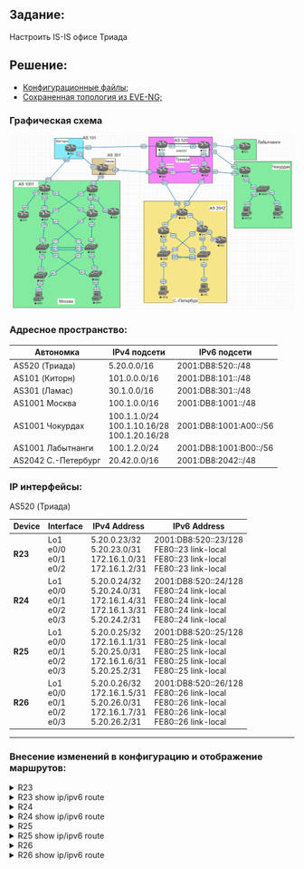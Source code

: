 ## Задание:

Настроить IS-IS офисе Триада

##  Решение:

- [Конфигурационные файлы;](configs/)
- [Сохраненная топология из EVE-NG;](eve-ng_lab_ISIS.zip)

### Графическая схема

![](Topology.PNG)

### Адресное пространство:

| Автономка           | IPv4 подсети                                     | IPv6 подсети           |
|---------------------|--------------------------------------------------|------------------------|
| AS520 (Триада)      | 5.20.0.0/16                                      | 2001:DB8:520::/48      |
| AS101 (Киторн)      | 101.0.0.0/16                                     | 2001:DB8:101::/48      |
| AS301 (Ламас)       | 30.1.0.0/16                                      | 2001:DB8:301::/48      |
| AS1001 Москва       | 100.1.0.0/16                                     | 2001:DB8:1001::/48     |
| AS1001 Чокурдах     | 100.1.1.0/24<br>100.1.10.16/28<br>100.1.20.16/28 | 2001:DB8:1001:A00::/56 |
| AS1001 Лабытнанги   | 100.1.2.0/24                                     | 2001:DB8:1001:B00::/56 |
| AS2042 С.-Петербург | 20.42.0.0/16                                     | 2001:DB8:2042::/48     |

### IP интерфейсы:

AS520 (Триада)

| Device | Interface                           | IPv4 Address                                                                   | IPv6 Address                                                                                                     |
|--------|-------------------------------------|--------------------------------------------------------------------------------|------------------------------------------------------------------------------------------------------------------|
| **R23**| Lo1<br>e0/0<br>e0/1<br>e0/2         | 5.20.0.23/32<br>5.20.23.0/31<br>172.16.1.0/31<br>172.16.1.2/31                 | 2001:DB8:520::23/128<br>FE80::23 link-local<br>FE80::23 link-local<br>FE80::23 link-local                        |
| **R24**| Lo1<br>e0/0<br>e0/1<br>e0/2<br>e0/3 | 5.20.0.24/32<br>5.20.24.0/31<br>172.16.1.4/31<br>172.16.1.3/31<br>5.20.24.2/31 | 2001:DB8:520::24/128<br>FE80::24 link-local<br>FE80::24 link-local<br>FE80::24 link-local<br>FE80::24 link-local |
| **R25**| Lo1<br>e0/0<br>e0/1<br>e0/2<br>e0/3 | 5.20.0.25/32<br>172.16.1.1/31<br>5.20.25.0/31<br>172.16.1.6/31<br>5.20.25.2/31 | 2001:DB8:520::25/128<br>FE80::25 link-local<br>FE80::25 link-local<br>FE80::25 link-local<br>FE80::25 link-local |
| **R26**| Lo1<br>e0/0<br>e0/1<br>e0/2<br>e0/3 | 5.20.0.26/32<br>172.16.1.5/31<br>5.20.26.0/31<br>172.16.1.7/31<br>5.20.26.2/31 | 2001:DB8:520::26/128<br>FE80::26 link-local<br>FE80::26 link-local<br>FE80::26 link-local<br>FE80::26 link-local |

<hr>

### Внесение изменений в конфигурацию и отображение маршрутов:
<details>
  <summary>R23</summary>
<pre>
!
interface Loopback1
 ip router isis
 ipv6 router isis
!
interface Ethernet0/1
 ip router isis
 ipv6 router isis
!
interface Ethernet0/2
 ip router isis
 ipv6 router isis
!
router isis
 net 49.2222.0520.0000.0023.00
 redistribute static ip
 !
 address-family ipv6
  redistribute static
 exit-address-family
!
no ip route *
ip route 30.1.0.0 255.255.0.0 5.20.23.1
ip route 100.1.0.0 255.255.0.0 5.20.23.1
ip route 101.0.0.0 255.255.0.0 5.20.23.1
!
no ipv6 route 2001:DB8:101::/48 Ethernet0/2 FE80::24 2
no ipv6 route 2001:DB8:101::/48 Ethernet0/1 FE80::25 3
no ipv6 route 2001:DB8:301::/48 Ethernet0/2 FE80::24
no ipv6 route 2001:DB8:301::/48 Ethernet0/1 FE80::25 2
no ipv6 route 2001:DB8:301::/48 Ethernet0/0 FE80::22 3
no ipv6 route 2001:DB8:520::24/128 Ethernet0/2 FE80::24
no ipv6 route 2001:DB8:520::24/128 Ethernet0/1 FE80::25 2
no ipv6 route 2001:DB8:520::25/128 Ethernet0/1 FE80::25
no ipv6 route 2001:DB8:520::25/128 Ethernet0/2 FE80::24 2
no ipv6 route 2001:DB8:520::26/128 Ethernet0/1 FE80::25
no ipv6 route 2001:DB8:520::26/128 Ethernet0/2 FE80::24 2
no ipv6 route 2001:DB8:1001:A00::/56 Ethernet0/2 FE80::24 2
no ipv6 route 2001:DB8:1001:A00::/56 Ethernet0/1 FE80::25
no ipv6 route 2001:DB8:1001:B00::/56 Ethernet0/2 FE80::24 2
no ipv6 route 2001:DB8:1001:B00::/56 Ethernet0/1 FE80::25
no ipv6 route 2001:DB8:1001::/48 Ethernet0/2 FE80::24 2
no ipv6 route 2001:DB8:1001::/48 Ethernet0/1 FE80::25 3
no ipv6 route 2001:DB8:2042::/48 Ethernet0/2 FE80::24
no ipv6 route 2001:DB8:2042::/48 Ethernet0/1 FE80::25 2
ipv6 route 2001:DB8:301::/48 Ethernet0/0 FE80::22
!
</pre>
</details>
<details>
  <summary>R23 show ip/ipv6 route</summary>
<pre>
R23#sh ip route isis
...
      5.0.0.0/8 is variably subnetted, 6 subnets, 2 masks
i L2     5.20.0.24/32 [115/20] via 172.16.1.3, 00:04:50, Ethernet0/2
i L1     5.20.0.25/32 [115/20] via 172.16.1.1, 00:04:49, Ethernet0/1
i L2     5.20.0.26/32 [115/30] via 172.16.1.3, 00:04:50, Ethernet0/2
                      [115/30] via 172.16.1.1, 00:04:50, Ethernet0/1
      20.0.0.0/16 is subnetted, 1 subnets
i L2     20.42.0.0 [115/10] via 172.16.1.3, 00:04:50, Ethernet0/2
      100.0.0.0/8 is variably subnetted, 5 subnets, 3 masks
i L2     100.1.1.0/24 [115/10] via 172.16.1.1, 00:04:50, Ethernet0/1
i L2     100.1.2.0/24 [115/10] via 172.16.1.1, 00:04:50, Ethernet0/1
i L2     100.1.10.16/28 [115/10] via 172.16.1.1, 00:04:50, Ethernet0/1
i L2     100.1.20.16/28 [115/10] via 172.16.1.1, 00:04:50, Ethernet0/1
      172.16.0.0/16 is variably subnetted, 6 subnets, 2 masks
i L2     172.16.1.4/31 [115/20] via 172.16.1.3, 00:04:50, Ethernet0/2
i L1     172.16.1.6/31 [115/20] via 172.16.1.1, 00:04:49, Ethernet0/1
R23#sh ipv6 route isis
...
I2  2001:DB8:520::24/128 [115/20]
     via FE80::24, Ethernet0/2
I1  2001:DB8:520::25/128 [115/20]
     via FE80::25, Ethernet0/1
I2  2001:DB8:520::26/128 [115/30]
     via FE80::24, Ethernet0/2
     via FE80::25, Ethernet0/1
I2  2001:DB8:1001:A00::/56 [115/10]
     via FE80::25, Ethernet0/1
I2  2001:DB8:1001:B00::/56 [115/10]
     via FE80::25, Ethernet0/1
I2  2001:DB8:2042::/48 [115/10]
     via FE80::24, Ethernet0/2
</pre>
</details>

<details>
  <summary>R24</summary>
<pre>
!
interface Loopback1
 no shutdown
 ip address 5.20.0.24 255.255.255.255
 ip router isis
 ipv6 address 2001:DB8:520::24/128
 ipv6 router isis
!
interface Ethernet0/1
 ip router isis
 ipv6 router isis
!
interface Ethernet0/2
 ip router isis
 ipv6 router isis
!
router isis
 net 49.0024.0520.0000.0024.00
 redistribute static ip
 !
 address-family ipv6
  redistribute static
 exit-address-family
!
no ip route *
ip route 20.42.0.0 255.255.0.0 5.20.24.3
ip route 30.1.0.0 255.255.0.0 5.20.24.1
ip route 100.1.0.0 255.255.0.0 5.20.24.1
ip route 101.0.0.0 255.255.0.0 5.20.24.1
!
no ipv6 route 2001:DB8:101::/48 Ethernet0/2 FE80::23 2
no ipv6 route 2001:DB8:101::/48 Ethernet0/1 FE80::26 3
no ipv6 route 2001:DB8:301::/48 Ethernet0/2 FE80::23 2
no ipv6 route 2001:DB8:301::/48 Ethernet0/1 FE80::26 3
no ipv6 route 2001:DB8:520::23/128 Ethernet0/2 FE80::23
no ipv6 route 2001:DB8:520::23/128 Ethernet0/1 FE80::26 2
no ipv6 route 2001:DB8:520::25/128 Ethernet0/1 FE80::26
no ipv6 route 2001:DB8:520::25/128 Ethernet0/2 FE80::23 2
no ipv6 route 2001:DB8:520::26/128 Ethernet0/1 FE80::26
no ipv6 route 2001:DB8:520::26/128 Ethernet0/2 FE80::23 2
no ipv6 route 2001:DB8:1001:A00::/56 Ethernet0/2 FE80::23 2
no ipv6 route 2001:DB8:1001:A00::/56 Ethernet0/1 FE80::26
no ipv6 route 2001:DB8:1001:B00::/56 Ethernet0/2 FE80::23 2
no ipv6 route 2001:DB8:1001:B00::/56 Ethernet0/1 FE80::26
no ipv6 route 2001:DB8:1001::/48 Ethernet0/2 FE80::23 2
no ipv6 route 2001:DB8:1001::/48 Ethernet0/1 FE80::26 3
no ipv6 route 2001:DB8:2042::/48 Ethernet0/1 FE80::26 2
no ipv6 route 2001:DB8:2042::/48 Ethernet0/2 FE80::23 3
</pre>
</details>
<details>
  <summary>R24 show ip/ipv6 route</summary>
<pre>
R24#sh ip route isis
...
      5.0.0.0/8 is variably subnetted, 8 subnets, 2 masks
i L2     5.20.0.23/32 [115/20] via 172.16.1.2, 00:06:33, Ethernet0/2
i L2     5.20.0.25/32 [115/30] via 172.16.1.5, 00:06:30, Ethernet0/1
                      [115/30] via 172.16.1.2, 00:06:30, Ethernet0/2
i L2     5.20.0.26/32 [115/20] via 172.16.1.5, 00:06:33, Ethernet0/1
      100.0.0.0/8 is variably subnetted, 5 subnets, 3 masks
i L2     100.1.1.0/24 [115/10] via 172.16.1.5, 00:06:33, Ethernet0/1
i L2     100.1.2.0/24 [115/20] via 172.16.1.5, 00:06:33, Ethernet0/1
                      [115/20] via 172.16.1.2, 00:06:33, Ethernet0/2
i L2     100.1.10.16/28 [115/10] via 172.16.1.5, 00:06:33, Ethernet0/1
i L2     100.1.20.16/28 [115/10] via 172.16.1.5, 00:06:33, Ethernet0/1
      172.16.0.0/16 is variably subnetted, 6 subnets, 2 masks
i L2     172.16.1.0/31 [115/20] via 172.16.1.2, 00:06:33, Ethernet0/2
i L2     172.16.1.6/31 [115/20] via 172.16.1.5, 00:06:33, Ethernet0/1
R24#sh ipv6 route isis
...
I2  2001:DB8:520::23/128 [115/20]
     via FE80::23, Ethernet0/2
I2  2001:DB8:520::25/128 [115/30]
     via FE80::23, Ethernet0/2
     via FE80::26, Ethernet0/1
I2  2001:DB8:520::26/128 [115/20]
     via FE80::26, Ethernet0/1
I2  2001:DB8:1001:A00::/56 [115/10]
     via FE80::26, Ethernet0/1
I2  2001:DB8:1001:B00::/56 [115/20]
     via FE80::23, Ethernet0/2
     via FE80::26, Ethernet0/1
</pre>
</details>

<details>
  <summary>R25</summary>
<pre>
!
interface Loopback1
 ip router isis 
 ipv6 router isis
!
interface Ethernet0/0
 ip router isis 
 ipv6 router isis
!
interface Ethernet0/2
 ip router isis
 ipv6 router isis
!
router isis
 net 49.2222.0520.0000.0025.00
 redistribute static ip
 !
 address-family ipv6
  redistribute static
 exit-address-family
!
no ip route *
ip route 100.1.1.0 255.255.255.0 5.20.25.3
ip route 100.1.2.0 255.255.255.0 5.20.25.1
ip route 100.1.10.16 255.255.255.240 5.20.25.3
ip route 100.1.20.16 255.255.255.240 5.20.25.3
!
no ipv6 route 2001:DB8:101::/48 Ethernet0/0 FE80::23
no ipv6 route 2001:DB8:101::/48 Ethernet0/2 FE80::26 2
no ipv6 route 2001:DB8:301::/48 Ethernet0/0 FE80::23
no ipv6 route 2001:DB8:301::/48 Ethernet0/2 FE80::26 2
no ipv6 route 2001:DB8:520::23/128 Ethernet0/0 FE80::23
no ipv6 route 2001:DB8:520::23/128 Ethernet0/2 FE80::26 2
no ipv6 route 2001:DB8:520::24/128 Ethernet0/0 FE80::23
no ipv6 route 2001:DB8:520::24/128 Ethernet0/2 FE80::26 2
no ipv6 route 2001:DB8:520::26/128 Ethernet0/2 FE80::26
no ipv6 route 2001:DB8:520::26/128 Ethernet0/0 FE80::23 2
no ipv6 route 2001:DB8:1001:A00::/56 Ethernet0/0 FE80::23 3
no ipv6 route 2001:DB8:1001:A00::/56 Ethernet0/2 FE80::26 2
no ipv6 route 2001:DB8:1001::/48 Ethernet0/0 FE80::23
no ipv6 route 2001:DB8:1001::/48 Ethernet0/2 FE80::26 2
no ipv6 route 2001:DB8:2042::/48 Ethernet0/2 FE80::26
no ipv6 route 2001:DB8:2042::/48 Ethernet0/0 FE80::23 2
!
</pre>
</details>
<details>
  <summary>R25 show ip/ipv6 route</summary>
<pre>
R25#sh ip route isis
...
      5.0.0.0/8 is variably subnetted, 8 subnets, 2 masks
i L1     5.20.0.23/32 [115/20] via 172.16.1.0, 00:07:29, Ethernet0/0
i L2     5.20.0.24/32 [115/30] via 172.16.1.7, 00:07:30, Ethernet0/2
                      [115/30] via 172.16.1.0, 00:07:30, Ethernet0/0
i L2     5.20.0.26/32 [115/20] via 172.16.1.7, 00:07:30, Ethernet0/2
      20.0.0.0/16 is subnetted, 1 subnets
i L2     20.42.0.0 [115/10] via 172.16.1.7, 00:07:30, Ethernet0/2
      30.0.0.0/16 is subnetted, 1 subnets
i L2     30.1.0.0 [115/10] via 172.16.1.0, 00:07:30, Ethernet0/0
      100.0.0.0/8 is variably subnetted, 5 subnets, 3 masks
i L2     100.1.0.0/16 [115/10] via 172.16.1.0, 00:07:30, Ethernet0/0
      101.0.0.0/16 is subnetted, 1 subnets
i L2     101.0.0.0 [115/10] via 172.16.1.0, 00:07:30, Ethernet0/0
      172.16.0.0/16 is variably subnetted, 6 subnets, 2 masks
i L1     172.16.1.2/31 [115/20] via 172.16.1.0, 00:07:29, Ethernet0/0
i L2     172.16.1.4/31 [115/20] via 172.16.1.7, 00:07:30, Ethernet0/2
R25#sh ipv6 route isis
...
I2  2001:DB8:101::/48 [115/10]
     via FE80::23, Ethernet0/0
I2  2001:DB8:301::/48 [115/10]
     via FE80::23, Ethernet0/0
I1  2001:DB8:520::23/128 [115/20]
     via FE80::23, Ethernet0/0
I2  2001:DB8:520::24/128 [115/30]
     via FE80::23, Ethernet0/0
     via FE80::26, Ethernet0/2
I2  2001:DB8:520::26/128 [115/20]
     via FE80::26, Ethernet0/2
I2  2001:DB8:1001::/48 [115/10]
     via FE80::23, Ethernet0/0
I2  2001:DB8:2042::/48 [115/10]
     via FE80::26, Ethernet0/2
</pre>
</details>

<details>
  <summary>R26</summary>
<pre>
!
interface Loopback1
 ip router isis
 ipv6 router isis
!
interface Ethernet0/0
 ip router isis
 ipv6 router isis
!
interface Ethernet0/2
 ip router isis
 ipv6 router isis
!
router isis
 net 49.0026.0520.0000.0026.00
 redistribute static ip
 !
 address-family ipv6
  redistribute static
 exit-address-family
!
no ip route *
ip route 20.42.0.0 255.255.0.0 5.20.26.3
ip route 100.1.1.0 255.255.255.0 5.20.26.1
ip route 100.1.10.16 255.255.255.240 5.20.26.1
ip route 100.1.20.16 255.255.255.240 5.20.26.1
!
no ipv6 route 2001:DB8:101::/48 Ethernet0/0 FE80::24
no ipv6 route 2001:DB8:101::/48 Ethernet0/2 FE80::25 2
no ipv6 route 2001:DB8:301::/48 Ethernet0/0 FE80::24
no ipv6 route 2001:DB8:301::/48 Ethernet0/2 FE80::25 2
no ipv6 route 2001:DB8:520::23/128 Ethernet0/0 FE80::24
no ipv6 route 2001:DB8:520::23/128 Ethernet0/2 FE80::25 2
no ipv6 route 2001:DB8:520::24/128 Ethernet0/0 FE80::24
no ipv6 route 2001:DB8:520::24/128 Ethernet0/2 FE80::25 2
no ipv6 route 2001:DB8:520::25/128 Ethernet0/2 FE80::25
no ipv6 route 2001:DB8:520::25/128 Ethernet0/0 FE80::24 2
no ipv6 route 2001:DB8:1001:A00::/56 Ethernet0/0 FE80::24 3
no ipv6 route 2001:DB8:1001:A00::/56 Ethernet0/2 FE80::25 2
no ipv6 route 2001:DB8:1001:B00::/56 Ethernet0/0 FE80::24 2
no ipv6 route 2001:DB8:1001:B00::/56 Ethernet0/2 FE80::25
no ipv6 route 2001:DB8:1001::/48 Ethernet0/0 FE80::24
no ipv6 route 2001:DB8:1001::/48 Ethernet0/2 FE80::25 2
no ipv6 route 2001:DB8:2042::/48 Ethernet0/0 FE80::24 2
no ipv6 route 2001:DB8:2042::/48 Ethernet0/2 FE80::25 3
!
</pre>
</details>
<details>
  <summary>R26 show ip/ipv6 route</summary>
<pre>
R26#sh ip route isis
...
      5.0.0.0/8 is variably subnetted, 8 subnets, 2 masks
i L2     5.20.0.23/32 [115/30] via 172.16.1.6, 00:08:02, Ethernet0/2
                      [115/30] via 172.16.1.4, 00:08:02, Ethernet0/0
i L2     5.20.0.24/32 [115/20] via 172.16.1.4, 00:08:06, Ethernet0/0
i L2     5.20.0.25/32 [115/20] via 172.16.1.6, 00:08:06, Ethernet0/2
      30.0.0.0/16 is subnetted, 1 subnets
i L2     30.1.0.0 [115/10] via 172.16.1.4, 00:08:06, Ethernet0/0
      100.0.0.0/8 is variably subnetted, 5 subnets, 3 masks
i L2     100.1.0.0/16 [115/10] via 172.16.1.4, 00:08:06, Ethernet0/0
i L2     100.1.2.0/24 [115/10] via 172.16.1.6, 00:08:06, Ethernet0/2
      101.0.0.0/16 is subnetted, 1 subnets
i L2     101.0.0.0 [115/10] via 172.16.1.4, 00:08:06, Ethernet0/0
      172.16.0.0/16 is variably subnetted, 6 subnets, 2 masks
i L2     172.16.1.0/31 [115/20] via 172.16.1.6, 00:08:06, Ethernet0/2
i L2     172.16.1.2/31 [115/20] via 172.16.1.4, 00:08:06, Ethernet0/0
R26#sh ipv6 route isis
...
I2  2001:DB8:101::/48 [115/10]
     via FE80::24, Ethernet0/0
I2  2001:DB8:301::/48 [115/10]
     via FE80::24, Ethernet0/0
I2  2001:DB8:520::23/128 [115/30]
     via FE80::24, Ethernet0/0
     via FE80::25, Ethernet0/2
I2  2001:DB8:520::24/128 [115/20]
     via FE80::24, Ethernet0/0
I2  2001:DB8:520::25/128 [115/20]
     via FE80::25, Ethernet0/2
I2  2001:DB8:1001::/48 [115/10]
     via FE80::24, Ethernet0/0
I2  2001:DB8:1001:B00::/56 [115/10]
     via FE80::25, Ethernet0/2
</pre>
</details>
